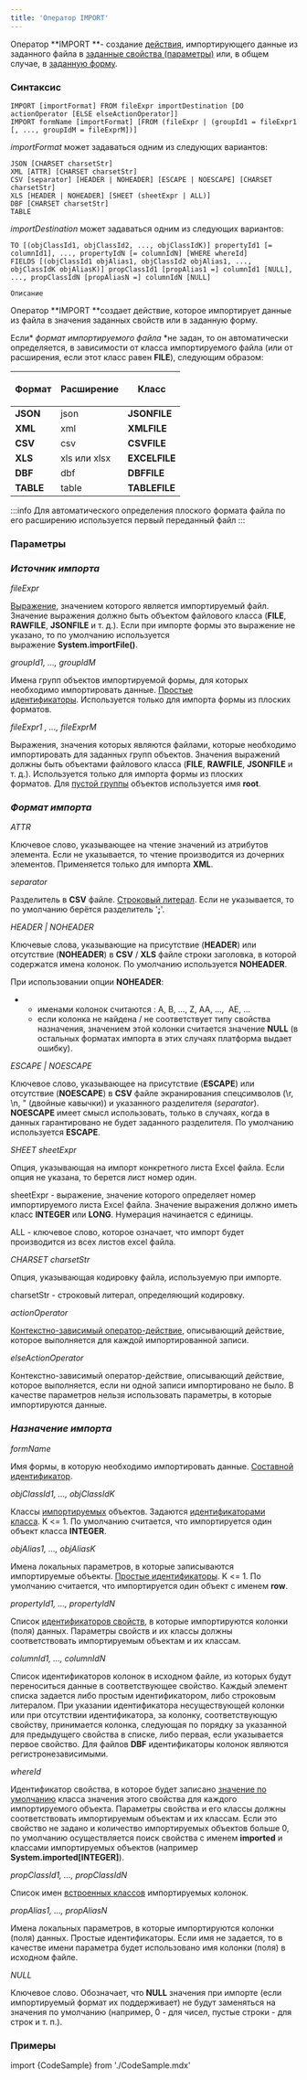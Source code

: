 ```yaml
---
title: 'Оператор IMPORT'
---
```


Оператор **IMPORT **- создание [действия](Actions.md), импортирующего данные из заданного файла в [заданные свойства (параметры)](Data_import_IMPORT_.md) или, в общем случае, в [заданную форму](In_a_structured_view_EXPORT_IMPORT_.md#importForm).

### Синтаксис

    IMPORT [importFormat] FROM fileExpr importDestination [DO actionOperator [ELSE elseActionOperator]]
    IMPORT formName [importFormat] [FROM (fileExpr | (groupId1 = fileExpr1 [, ..., groupIdM = fileExprM])]

*importFormat* может задаваться одним из следующих вариантов:

    JSON [CHARSET charsetStr]
    XML [ATTR] [CHARSET charsetStr]
    CSV [separator] [HEADER | NOHEADER] [ESCAPE | NOESCAPE] [CHARSET charsetStr]
    XLS [HEADER | NOHEADER] [SHEET (sheetExpr | ALL)]
    DBF [CHARSET charsetStr]
    TABLE

*importDestination* может задаваться одним из следующих вариантов:

    TO [(objClassId1, objClassId2, ..., objClassIdK)] propertyId1 [= columnId1], ..., propertyIdN [= columnIdN] [WHERE whereId]
    FIELDS [(objClassId1 objAlias1, objClassId2 objAlias1, ..., objClassIdK objAliasK)] propClassId1 [propAlias1 =] columnId1 [NULL], ..., propClassIdN [propAliasN =] columnIdN [NULL]

    Описание

Оператор **IMPORT **создает действие, которое импортирует данные из файла в значения заданных свойств или в заданную форму. 

Если* *формат импортируемого файла* *не задан, то он автоматически определяется, в зависимости от класса импортируемого файла (или от расширения, если этот класс равен **FILE**), следующим образом:

|<p>Формат</p>|<p>Расширение</p>|Класс|
|---|---|---|
|<strong>JSON</strong>|json|<strong>JSONFILE</strong>|
|<strong>XML</strong>|xml|<strong>XMLFILE</strong>|
|<strong>CSV</strong>|csv|<strong>CSVFILE</strong>|
|<strong>XLS</strong>|xls или xlsx|<strong>EXCELFILE</strong>|
|<strong>DBF</strong>|dbf|<strong>DBFFILE</strong>|
|<strong>TABLE</strong>|table|<strong>TABLEFILE</strong>|

  


:::info
Для автоматического определения плоского формата файла по его расширению используется первый переданный файл
:::

### Параметры

### *Источник импорта*

*fileExpr*

[Выражение](Expression.md), значением которого является импортируемый файл. Значение выражения должно быть объектом файлового класса (**FILE**, **RAWFILE**, **JSONFILE** и т. д.). Если при импорте формы это выражение не указано, то по умолчанию используется выражение **System.importFile()**.

*groupId1, ..., groupIdM*

Имена групп объектов импортируемой формы, для которых необходимо импортировать данные. [Простые идентификаторы](IDs.md#id-broken). Используется только для импорта формы из плоских форматов.

*fileExpr1 , ..., fileExprM*

Выражения, значения которых являются файлами, которые необходимо импортировать для заданных групп объектов. Значения выражений должны быть объектами файлового класса (**FILE**, **RAWFILE**, **JSONFILE** и т. д.). Используется только для импорта формы из плоских форматов. Для [пустой группы](Static_view.md#empty) объектов используется имя **root**. 

### *Формат импорта*

*ATTR*

Ключевое слово, указывающее на чтение значений из атрибутов элемента. Если не указывается, то чтение производится из дочерних элементов. Применяется только для импорта **XML**.

*separator*

Разделитель в **CSV** файле. [Строковый литерал](Literals.md#strliteral-broken). Если не указывается, то по умолчанию берётся разделитель '**;**'.

*HEADER | NOHEADER*

Ключевые слова, указывающие на присутствие (**HEADER**) или отсутствие (**NOHEADER**) в **CSV** / **XLS** файле строки заголовка, в которой содержатся имена колонок. По умолчанию используется **NOHEADER**.

При использовании опции **NOHEADER**:

-   -   именами колонок считаются : A, B, ..., Z, AA, ...,  AE, ...
    -   если колонка не найдена / не соответствует типу свойства назначения, значением этой колонки считается значение **NULL** (в остальных форматах импорта в этих случаях платформа выдает ошибку).

*ESCAPE | NOESCAPE*

Ключевое слово, указывающее на присутствие (**ESCAPE**) или отсутствие (**NOESCAPE**) в **CSV** файле экранирования спецсимволов (\\r, \\n, " (двойные кавычки)) и указанного разделителя (*separator*). **NOESCAPE** имеет смысл использовать, только в случаях, когда в данных гарантировано не будет заданного разделителя. По умолчанию используется **ESCAPE**.

*SHEET sheetExpr*

Опция, указывающая на импорт конкретного листа Excel файла. Если опция не указана, то берется лист номер один.

sheetExpr - выражение, значение которого определяет номер импортируемого листа Excel файла. Значение выражения должно иметь класс **INTEGER** или **LONG**. Нумерация начинается с единицы.

ALL - ключевое слово, которое означает, что импорт будет производится из всех листов excel файла.

*CHARSET charsetStr*

Опция, указывающая кодировку файла, используемую при импорте.

charsetStr - строковый литерал, определяющий кодировку. 

*actionOperator*

[Контекстно-зависимый оператор-действие](Action_operator.md#contextdependent), описывающий действие, которое выполняется для каждой импортированной записи.

*elseActionOperator*

Контекстно-зависимый оператор-действие, описывающий действие, которое выполняется, если ни одной записи импортировано не было. В качестве параметров нельзя использовать параметры, в которые импортируются данные.

### *Назначение импорта*

*formName*

Имя формы, в которую необходимо импортировать данные. [Составной идентификатор](IDs.md#cid-broken).

*objClassId1, ..., objClassIdK*

Классы [импортируемых](Data_import_IMPORT_.md#objects-broken) объектов. Задаются [идентификаторами класса](IDs.md#classid-broken). K <= 1. По умолчанию считается, что импортируется один объект класса **INTEGER**.

*objAlias1, ..., objAliasK*

Имена локальных параметров, в которые записываются импортируемые объекты. [Простые идентификаторы](IDs.md#id-broken). K <= 1. По умолчанию считается, что импортируется один объект с именем **row**.

*propertyId1, ..., propertyIdN*

Список [идентификаторов свойств](IDs.md#propertyid-broken), в которые импортируются колонки (поля) данных. Параметры свойств и их классы должны соответствовать импортируемым объектам и их классам.

*columnId1, ..., columnIdN*

Список идентификаторов колонок в исходном файле, из которых будут переноситься данные в соответствующее свойство. Каждый элемент списка задается либо простым идентификатором, либо строковым литералом. При указании идентификатора несуществующей колонки или при отсутствии идентификатора, за колонку, соответствующую свойству, принимается колонка, следующая по порядку за указанной для предыдущего свойства в списке, либо первая, если указывается первое свойство. Для файлов **DBF** идентификаторы колонок являются регистронезависимыми. 

*whereId*

Идентификатор свойства, в которое будет записано [значение по умолчанию](Built-in_classes.md#defaultvalue) класса значения этого свойства для каждого импортируемого объекта. Параметры свойства и его классы должны соответствовать импортируемым объектам и их классам. Если это свойство не задано и количество импортируемых объектов больше 0, по умолчанию осуществляется поиск свойства с именем **imported** и классами импортируемых объектов (например **System.imported\[INTEGER\]**).

*propClassId1, ..., *propClassId*N*

Список имен [встроенных классов](Built-in_classes.md) импортируемых колонок.

*propAlias1, ..., propAliasN*

Имена локальных параметров, в которые импортируются колонки (поля) данных. Простые идентификаторы. Если имя не задается, то в качестве имени параметра будет использовано имя колонки (поля) в исходном файле.

*NULL*

Ключевое слово. Обозначает, что **NULL** значения при импорте (если импортируемый формат их поддерживает) не будут заменяться на значения по умолчанию (например, 0 - для чисел, пустые строки - для строк и т. п.).

### Примеры


import {CodeSample} from './CodeSample.mdx'

<CodeSample url="https://ru-documentation.lsfusion.org/sample?file=ActionSample&block=import"/>

<CodeSample url="https://ru-documentation.lsfusion.org/sample?file=ActionSample&block=importForm"/>
